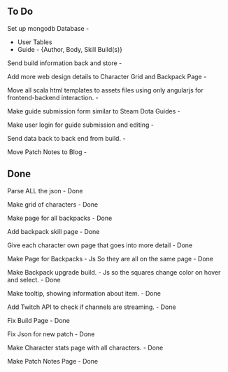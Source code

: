 To Do
--------

Set up mongodb Database - 
  - User Tables
  - Guide - {Author, Body, Skill Build(s)}

Send build information back and store - 

Add more web design details to Character Grid and Backpack Page - 

Move all scala html templates to assets files using only angularjs for frontend-backend interaction. - 

Make guide submission form similar to Steam Dota Guides - 

Make user login for guide submission and editing - 

Send data back to back end from build. - 

Move Patch Notes to Blog - 

Done
--------

Parse ALL the json - Done

Make grid of characters - Done

Make page for all backpacks - Done

Add backpack skill page - Done

Give each character own page that goes into more detail  - Done

Make Page for Backpacks - Js So they are all on the same page - Done

Make Backpack upgrade build. - Js so the squares change color on hover and select. - Done

Make tooltip, showing information about item. - Done

Add Twitch API to check if channels are streaming. - Done

Fix Build Page - Done

Fix Json for new patch - Done

Make Character stats page with all characters. - Done

Make Patch Notes Page - Done
